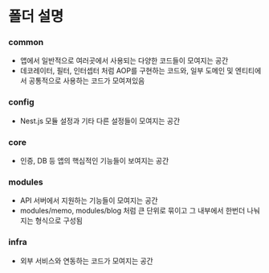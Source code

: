 # 폴더 설명
### common
- 앱에서 일반적으로 여러곳에서 사용되는 다양한 코드들이 모여지는 공간
- 데코레이터, 필터, 인터셉터 처럼 AOP를 구현하는 코드와, 일부 도메인 및 엔티티에서 공통적으로 사용하는 코드가 모여져있음

### config
- Nest.js 모듈 설정과 기타 다른 설정들이 모여지는 공간

### core
- 인증, DB 등 앱의 핵심적인 기능들이 보여지는 공간

### modules
- API 서버에서 지원하는 기능들이 모여지는 공간
- modules/memo, modules/blog 처럼 큰 단위로 묶이고 그 내부에서 한번더 나눠지는 형식으로 구성됨

### infra
- 외부 서비스와 연동하는 코드가 모여지는 공간